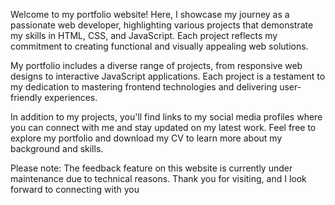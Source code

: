 Welcome to my portfolio website! Here, I showcase my journey as a passionate web developer, highlighting various projects that demonstrate my skills in HTML, CSS, and JavaScript. Each project reflects my commitment to creating functional and visually appealing web solutions.

My portfolio includes a diverse range of projects, from responsive web designs to interactive JavaScript applications. Each project is a testament to my dedication to mastering frontend technologies and delivering user-friendly experiences.

In addition to my projects, you'll find links to my social media profiles where you can connect with me and stay updated on my latest work. Feel free to explore my portfolio and download my CV to learn more about my background and skills.

Please note: The feedback feature on this website is currently under maintenance due to technical reasons. Thank you for visiting, and I look forward to connecting with you

